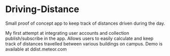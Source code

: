 # Driving-Distance

Small proof of concept app to keep track of distances driven during the day.

My first attempt at integrating user accounts and collection publish/subscribe in the app. Allows users to easily calculate and keep track of distances travelled between various buildings on campus. Demo is available at ddist.meteor.com
